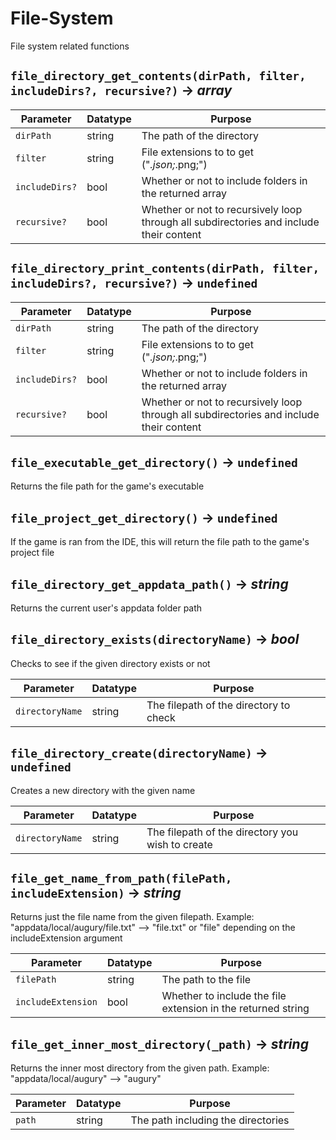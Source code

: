 # File-System
File system related functions

## `file_directory_get_contents(dirPath, filter, includeDirs?, recursive?)` → *array<string>*

| Parameter | Datatype  | Purpose |
|-----------|-----------|---------|
|`dirPath` |string |The path of the directory |
|`filter` |string |File extensions to to get ("*.json;*.png;") |
|`includeDirs?` |bool |Whether or not to include folders in the returned array |
|`recursive?` |bool |Whether or not to recursively loop through all subdirectories and include their content |

## `file_directory_print_contents(dirPath, filter, includeDirs?, recursive?)` → `undefined`

| Parameter | Datatype  | Purpose |
|-----------|-----------|---------|
|`dirPath` |string |The path of the directory |
|`filter` |string |File extensions to to get ("*.json;*.png;") |
|`includeDirs?` |bool |Whether or not to include folders in the returned array |
|`recursive?` |bool |Whether or not to recursively loop through all subdirectories and include their content |

## `file_executable_get_directory()` → `undefined`
Returns the file path for the game's executable

## `file_project_get_directory()` → `undefined`
If the game is ran from the IDE, this will return the file path to the game's project file

## `file_directory_get_appdata_path()` → *string*
Returns the current user's appdata folder path

## `file_directory_exists(directoryName)` → *bool*
Checks to see if the given directory exists or not

| Parameter | Datatype  | Purpose |
|-----------|-----------|---------|
|`directoryName` |string |The filepath of the directory to check |

## `file_directory_create(directoryName)` → `undefined`
Creates a new directory with the given name

| Parameter | Datatype  | Purpose |
|-----------|-----------|---------|
|`directoryName` |string |The filepath of the directory you wish to create |

## `file_get_name_from_path(filePath, includeExtension)` → *string*
Returns just the file name from the given filepath. Example: "appdata/local/augury/file.txt" --> "file.txt" or "file" depending on the includeExtension argument

| Parameter | Datatype  | Purpose |
|-----------|-----------|---------|
|`filePath` |string |The path to the file |
|`includeExtension` |bool |Whether to include the file extension in the returned string |

## `file_get_inner_most_directory(_path)` → *string*
Returns the inner most directory from the given path. Example: "appdata/local/augury" --> "augury"

| Parameter | Datatype  | Purpose |
|-----------|-----------|---------|
|`path` |string |The path including the directories |
